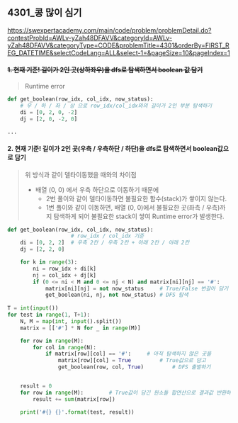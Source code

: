 ## 4301_콩 많이 심기

https://swexpertacademy.com/main/code/problem/problemDetail.do?contestProbId=AWLv-yZah48DFAVV&categoryId=AWLv-yZah48DFAVV&categoryType=CODE&problemTitle=4301&orderBy=FIRST_REG_DATETIME&selectCodeLang=ALL&select-1=&pageSize=10&pageIndex=1

#### ~~1. 현재 기준! 길이가 2인 곳(상하좌우)을 dfs로 탐색하면서 boolean 값 담기~~

> Runtime error

 ```python
 def get_boolean(row_idx, col_idx, now_status):
     # 우 / 하 / 좌 / 상 으로 row_idx/col_idx와의 길이가 2인 부분 탐색하기
     di = [0, 2, 0, -2]  
     dj = [2, 0, -2, 0]
 
 ...
 ```

#### 2. 현재 기준! 길이가 2인 곳(우측 / 우측하단 / 하단)을 dfs로 탐색하면서 boolean값으로 담기

> 위 방식과 같이 델타이동했을 때와의 차이점
>
> - 배열 (0, 0) 에서 우측 하단으로 이동하기 때문에 
>   - 2번 풀이와 같이 델타이동하면 불필요한 함수(stack)가 쌓이지 않는다.
>   - 1번 풀이와 같이 이동하면, 배열 (0, 0)에서 불필요한 곳(좌측 / 우측)까지 탐색하게 되어 불필요한 stack이 쌓여 Runtime error가 발생한다.

 ```python
 def get_boolean(row_idx, col_idx, now_status):
                     # row_idx / col_idx 기준
     di = [0, 2, 2]  # 우측 2칸 / 우측 2칸 + 아래 2칸 / 아래 2칸
     dj = [2, 2, 0]
 
     for k in range(3):
         ni = row_idx + di[k]
         nj = col_idx + dj[k]
         if (0 <= ni < M and 0 <= nj < N) and matrix[ni][nj] == '#':
             matrix[ni][nj] = not now_status     # True/False 번갈아 담기
             get_boolean(ni, nj, not now_status) # DFS 탐색
             
 T = int(input())
 for test in range(1, T+1):
     N, M = map(int, input().split())
     matrix = [['#'] * N for _ in range(M)]
 
     for row in range(M):
         for col in range(N):
             if matrix[row][col] == '#':     # 아직 탐색하지 않은 곳을 
                 matrix[row][col] = True         # True값으로 담고
                 get_boolean(row, col, True)         # DFS 출발하기
 
 
     result = 0
     for row in range(M):        # True값이 담긴 원소들 합연산으로 결과값 반환하기
         result += sum(matrix[row])  
 
     print('#{} {}'.format(test, result))
 ```

